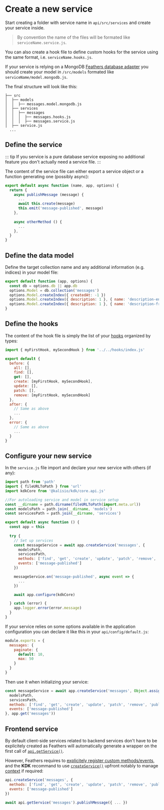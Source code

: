 # Create a new service

Start creating a folder with service name in `api/src/services` and create your service inside.

>
> By convention the name of the files will be formated like `serviceName.service.js`.

You can also create a hook file to define custom hooks for the service using the same format, i.e.  `serviceName.hooks.js`.

If your service is relying on a MongoDB [Feathers database adapter](https://feathersjs.com/api/databases/adapters.html) you should create your model in `/src/models` formated like `serviceName/model.mongodb.js`.

The final structure will look like this:
```
├── src
│  ├── models
│  │  ├── messages.model.mongodb.js
│  ├── services
│  │  ├── messages
│  │  │  ├── messages.hooks.js
│  │  │  ├── messages.service.js
│  ├── service.js
  ...    
```

## Define the service

::: tip
If you service is a pure database service exposing no additional feature you don't actually need a service file.
:::

The content of the service file can either export a service object or a function generating one (possibly async):
```js
export default async function (name, app, options) {
  return {
    async publishMessage (message) {
      ...
      await this.create(message)
      this.emit('message-published', message)
    },
    
    async otherMethod () {
      ...
    },
  }
}
```

## Define the data model

Define the target collection name and any additional information (e.g. indices) in your model file:
```js
export default function (app, options) {
  const db = options.db || app.db
  options.Model = db.collection('messages')
  options.Model.createIndex({ createdAt: -1 })
  options.Model.createIndex({ description: 1 }, { name: 'description-en', collation: { locale: 'en', strength: 1 } })
  options.Model.createIndex({ description: 1 }, { name: 'description-fr', collation: { locale: 'fr', strength: 1 } })
}

```

## Define the hooks

The content of the hook file is simply the list of your [hooks](https://feathersjs.com/api/hooks.html) organized by types:
```js
import { myFirstHook, mySecondHook } from '../../hooks/index.js'

export default {
  before: {
    all: [],
    find: [],
    get: [],
    create: [myFirstHook, mySecondHook],
    update: [],
    patch: [],
    remove: [myFirstHook, mySecondHook]
  },
  after: {
    // Same as above
    ...
  },
  error: {
    // Same as above
    ...
  }
}
```

## Configure your new service

In the `service.js` file import and declare your new service with others (if any):
``` js
import path from 'path'
import { fileURLToPath } from 'url'
import kdkCore from '@kalisio/kdk/core.api.js'

//For autoloading service and model in service setup
const __dirname = path.dirname(fileURLToPath(import.meta.url))
const modelsPath = path.join(__dirname, 'models')
const servicesPath = path.join(__dirname, 'services')

export default async function () {
  const app = this
  
  try {
    // Set up services  
    const messageService = await app.createService('messages', {
      modelsPath,
      servicesPath,
      methods: ['find', 'get', 'create', 'update', 'patch', 'remove', 'publishMessage'],
      events: ['message-published']
    })

    messageService.on('message-published', async event => {
      ...
    })

    await app.configure(kdkCore)

  } catch (error) {
    app.logger.error(error.message)
  }
}

```

If your service relies on some options available in the application configuration you can declare it like this in your `api/config/default.js`:
``` js
module.exports = {
  messages: {
    paginate: {
      default: 10,
      max: 50
    }
  }
}
```

Then use it when initializing your service:
``` js
const messageService = await app.createService('messages', Object.assign({
  modelsPath,
  servicesPath,
  methods: ['find', 'get', 'create', 'update', 'patch', 'remove', 'publishMessage'],
  events: ['message-published']
}, app.get('messages'))
```

## Frontend service

By default client-side services related to backend services don't have to be explicitely created as Feathers will automatically generate a wrapper on the first call of [`api.getService()`](https://kalisio.github.io/kdk/api/core/application.html#getservice-name-context).

However, Feathers requires to [explicitely register custom methods/events](https://feathersjs.com/api/client/rest.html#custom-methods), and the **KDK** recommand to use [`createService()`](https://kalisio.github.io/kdk/api/core/application.html#createservice-name-options) upfront notably to manage [context](https://kalisio.github.io/kdk/api/introduction.html#context) if required:
```js
api.createService('messages', {
  methods: ['find', 'get', 'create', 'update', 'patch', 'remove', 'publishMessage'],
  events: ['message-published']
})

await api.getService('messages').publishMessage({ ... })
```

